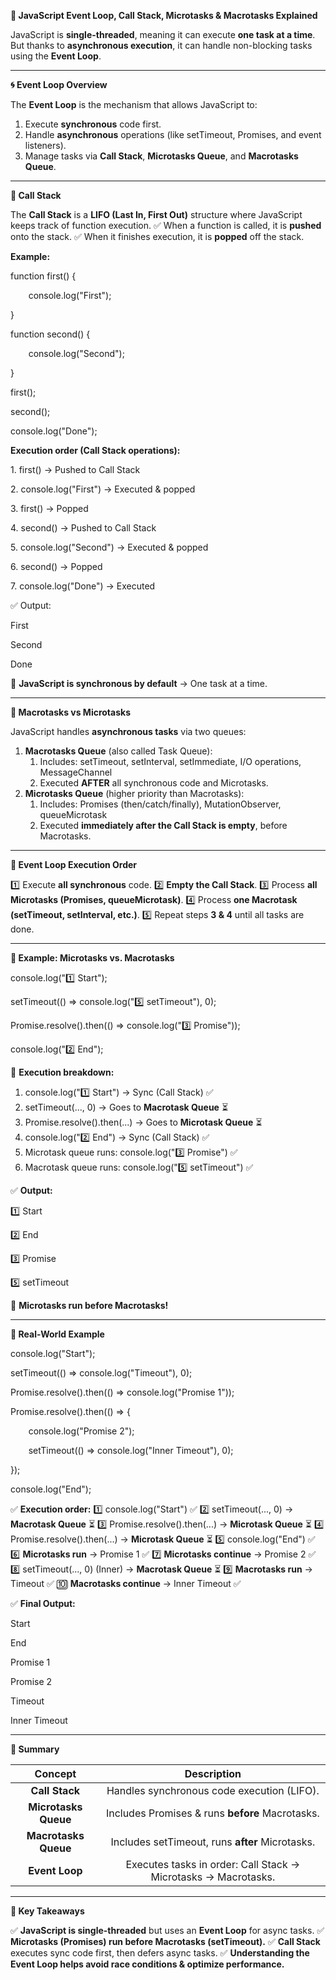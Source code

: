 ﻿**🚀 JavaScript Event Loop, Call Stack, Microtasks & Macrotasks Explained**

JavaScript is **single-threaded**, meaning it can execute **one task at a time**. But thanks to **asynchronous execution**, it can handle non-blocking tasks using the **Event Loop**.

-----
**🌀 Event Loop Overview**

The **Event Loop** is the mechanism that allows JavaScript to:

1. Execute **synchronous** code first.
1. Handle **asynchronous** operations (like setTimeout, Promises, and event listeners).
1. Manage tasks via **Call Stack**, **Microtasks Queue**, and **Macrotasks Queue**.
-----
**📌 Call Stack**

The **Call Stack** is a **LIFO (Last In, First Out)** structure where JavaScript keeps track of function execution.
✅ When a function is called, it is **pushed** onto the stack.
✅ When it finishes execution, it is **popped** off the stack.

**Example:**

function first() {

`    `console.log("First");

}

function second() {

`    `console.log("Second");

}

first();

second();

console.log("Done");

**Execution order (Call Stack operations):**

1\. first() → Pushed to Call Stack

2\. console.log("First") → Executed & popped

3\. first() → Popped

4\. second() → Pushed to Call Stack

5\. console.log("Second") → Executed & popped

6\. second() → Popped

7\. console.log("Done") → Executed

✅ Output:

First

Second

Done

🛑 **JavaScript is synchronous by default** → One task at a time.

-----
**📌 Macrotasks vs Microtasks**

JavaScript handles **asynchronous tasks** via two queues:

1. **Macrotasks Queue** (also called Task Queue):
   1. Includes: setTimeout, setInterval, setImmediate, I/O operations, MessageChannel
   1. Executed **AFTER** all synchronous code and Microtasks.
1. **Microtasks Queue** (higher priority than Macrotasks):
   1. Includes: Promises (then/catch/finally), MutationObserver, queueMicrotask
   1. Executed **immediately after the Call Stack is empty**, before Macrotasks.
-----
**📌 Event Loop Execution Order**

1️⃣ Execute **all synchronous** code.
2️⃣ **Empty the Call Stack**.
3️⃣ Process **all Microtasks (Promises, queueMicrotask)**.
4️⃣ Process **one Macrotask (setTimeout, setInterval, etc.)**.
5️⃣ Repeat steps **3 & 4** until all tasks are done.

-----
**📌 Example: Microtasks vs. Macrotasks**

console.log("1️⃣ Start");

setTimeout(() => console.log("5️⃣ setTimeout"), 0);

Promise.resolve().then(() => console.log("3️⃣ Promise"));

console.log("2️⃣ End");

🔹 **Execution breakdown:**

1. console.log("1️⃣ Start") → Sync (Call Stack) ✅
1. setTimeout(..., 0) → Goes to **Macrotask Queue** ⏳
1. Promise.resolve().then(...) → Goes to **Microtask Queue** ⏳
1. console.log("2️⃣ End") → Sync (Call Stack) ✅
1. Microtask queue runs: console.log("3️⃣ Promise") ✅
1. Macrotask queue runs: console.log("5️⃣ setTimeout") ✅

✅ **Output:**

1️⃣ Start

2️⃣ End

3️⃣ Promise

5️⃣ setTimeout

🛑 **Microtasks run before Macrotasks!**

-----
**📌 Real-World Example**

console.log("Start");

setTimeout(() => console.log("Timeout"), 0);

Promise.resolve().then(() => console.log("Promise 1"));

Promise.resolve().then(() => {

`    `console.log("Promise 2");

`    `setTimeout(() => console.log("Inner Timeout"), 0);

});

console.log("End");

✅ **Execution order:** 1️⃣ console.log("Start") ✅
2️⃣ setTimeout(..., 0) → **Macrotask Queue** ⏳
3️⃣ Promise.resolve().then(...) → **Microtask Queue** ⏳
4️⃣ Promise.resolve().then(...) → **Microtask Queue** ⏳
5️⃣ console.log("End") ✅
6️⃣ **Microtasks run** → Promise 1 ✅
7️⃣ **Microtasks continue** → Promise 2 ✅
8️⃣ setTimeout(..., 0) (Inner) → **Macrotask Queue** ⏳
9️⃣ **Macrotasks run** → Timeout ✅
🔟 **Macrotasks continue** → Inner Timeout ✅

✅ **Final Output:**

Start

End

Promise 1

Promise 2

Timeout

Inner Timeout

-----
**🎯 Summary**

|**Concept**|**Description**|
| :-: | :-: |
|**Call Stack**|Handles synchronous code execution (LIFO).|
|**Microtasks Queue**|Includes Promises & runs **before** Macrotasks.|
|**Macrotasks Queue**|Includes setTimeout, runs **after** Microtasks.|
|**Event Loop**|Executes tasks in order: Call Stack → Microtasks → Macrotasks.|

-----
**🚀 Key Takeaways**

✅ **JavaScript is single-threaded** but uses an **Event Loop** for async tasks.
✅ **Microtasks (Promises) run before Macrotasks (setTimeout).**
✅ **Call Stack** executes sync code first, then defers async tasks.
✅ **Understanding the Event Loop helps avoid race conditions & optimize performance.**

